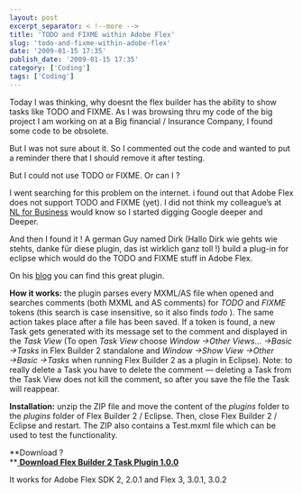 ```yaml
---
layout: post
excerpt_separator: < !--more -->
title: 'TODO and FIXME within Adobe Flex'
slug: 'todo-and-fixme-within-adobe-flex'
date: '2009-01-15 17:35'
publish_date: '2009-01-15 17:35'
category: ['Coding']
tags: ['Coding']
---
```

Today I was thinking, why doesnt the flex builder has the ability to show
tasks like TODO and FIXME. As I was browsing thru my code of the big project I
am working on at a Big financial / Insurance Company, I found some code to be
obsolete.  
  
But I was not sure about it. So I commented out the code and wanted to put a
reminder there that I should remove it after testing.  
  
But I could not use TODO or FIXME. Or can I ?  
  
  
  
I went searching for this problem on the internet. i found out that Adobe Flex
does not support TODO and FIXME (yet). I did not think my colleague’s at [NL
for Business](http://www.nl4b.com/ "NL4B, NL for Business") would know so I
started digging Google deeper and Deeper.  
  
And then I found it ! A german Guy named Dirk (Hallo Dirk wie gehts wie
stehts, danke für diese plugin, das ist wirklich ganz toll !) build a plug-in
for eclipse which would do the TODO and FIXME stuff in Adobe Flex.  
  
On his
[blog](http://www.richinternet.de/blog/index.cfm?entry=911D4B57-0F0D-5A73-AF6F4D4D04099757
"ADOBE FLEX TODO FIXME PLUGIN") you can find this great plugin.  
  
 **How it works:** the plugin parses every MXML/AS file when opened and
searches comments (both MXML and AS comments) for _TODO_ and _FIXME_ tokens
(this search is case insensitive, so it also finds _todo_ ). The same action
takes place after a file has been saved. If a token is found, a new Task gets
generated with its message set to the comment and displayed in the _Task View_
(To open _Task View_ choose _Window →Other Views… →Basic →Tasks_ in Flex
Builder 2 standalone and _Window →Show View →Other →Basic →Tasks_ when running
Flex Builder 2 as a plugin in Eclipse). Note: to really delete a Task you have
to delete the comment — deleting a Task from the Task View does not kill the
comment, so after you save the file the Task will reappear.  
  
 **Installation:** unzip the ZIP file and move the content of the _plugins_
folder to the _plugins_ folder of Flex Builder 2 / Eclipse. Then, close Flex
Builder 2 / Eclipse and restart. The ZIP also contains a Test.mxml file which
can be used to test the functionality.  
  
 **Download ?  
**[ **Download Flex Builder 2 Task Plugin
1.0.0**](http://www.richinternet.de/blog/download/flexbuilderTask_1.0.0.zip)  
  
It works for Adobe Flex SDK 2, 2.0.1 and Flex 3, 3.0.1, 3.0.2

